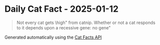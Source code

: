 # Daily Cat Fact - 2025-01-12

> Not every cat gets \high\" from catnip. Whether or not a cat responds to it depends upon a recessive gene: no gene"

Generated automatically using the [Cat Facts API](https://catfact.ninja)
